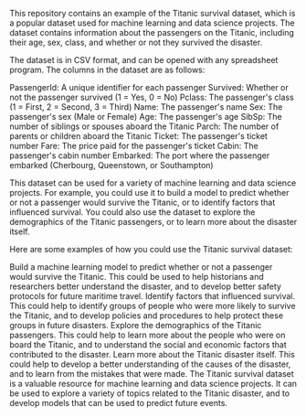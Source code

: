 This repository contains an example of the Titanic survival dataset, which is a popular dataset used for machine learning and data science projects. The dataset contains information about the passengers on the Titanic, including their age, sex, class, and whether or not they survived the disaster.

The dataset is in CSV format, and can be opened with any spreadsheet program. The columns in the dataset are as follows:

PassengerId: A unique identifier for each passenger
Survived: Whether or not the passenger survived (1 = Yes, 0 = No)
Pclass: The passenger's class (1 = First, 2 = Second, 3 = Third)
Name: The passenger's name
Sex: The passenger's sex (Male or Female)
Age: The passenger's age
SibSp: The number of siblings or spouses aboard the Titanic
Parch: The number of parents or children aboard the Titanic
Ticket: The passenger's ticket number
Fare: The price paid for the passenger's ticket
Cabin: The passenger's cabin number
Embarked: The port where the passenger embarked (Cherbourg, Queenstown, or Southampton)

This dataset can be used for a variety of machine learning and data science projects. For example, you could use it to build a model to predict whether or not a passenger would survive the Titanic, or to identify factors that influenced survival. You could also use the dataset to explore the demographics of the Titanic passengers, or to learn more about the disaster itself.

Here are some examples of how you could use the Titanic survival dataset:

Build a machine learning model to predict whether or not a passenger would survive the Titanic. This could be used to help historians and researchers better understand the disaster, and to develop better safety protocols for future maritime travel.
Identify factors that influenced survival. This could help to identify groups of people who were more likely to survive the Titanic, and to develop policies and procedures to help protect these groups in future disasters.
Explore the demographics of the Titanic passengers. This could help to learn more about the people who were on board the Titanic, and to understand the social and economic factors that contributed to the disaster.
Learn more about the Titanic disaster itself. This could help to develop a better understanding of the causes of the disaster, and to learn from the mistakes that were made.
The Titanic survival dataset is a valuable resource for machine learning and data science projects. It can be used to explore a variety of topics related to the Titanic disaster, and to develop models that can be used to predict future events.
